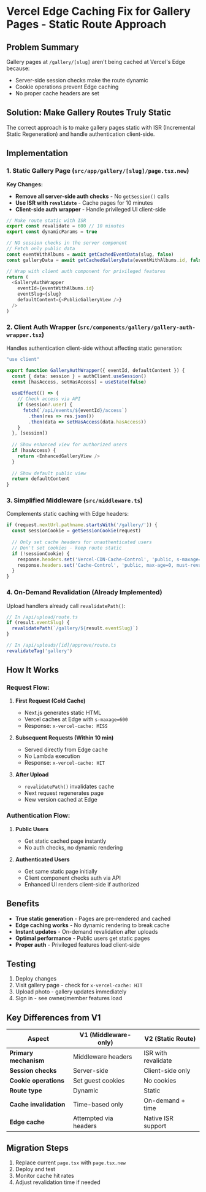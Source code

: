 # Vercel Edge Caching Fix for Gallery Pages - Static Route Approach

## Problem Summary
Gallery pages at `/gallery/[slug]` aren't being cached at Vercel's Edge because:
- Server-side session checks make the route dynamic
- Cookie operations prevent Edge caching
- No proper cache headers are set

## Solution: Make Gallery Routes Truly Static

The correct approach is to make gallery pages static with ISR (Incremental Static Regeneration) and handle authentication client-side.

## Implementation

### 1. Static Gallery Page (`src/app/gallery/[slug]/page.tsx.new`)

**Key Changes:**
- **Remove all server-side auth checks** - No `getSession()` calls
- **Use ISR with `revalidate`** - Cache pages for 10 minutes
- **Client-side auth wrapper** - Handle privileged UI client-side

```typescript
// Make route static with ISR
export const revalidate = 600 // 10 minutes
export const dynamicParams = true

// NO session checks in the server component
// Fetch only public data
const eventWithAlbums = await getCachedEventData(slug, false)
const galleryData = await getCachedGalleryData(eventWithAlbums.id, false)

// Wrap with client auth component for privileged features
return (
  <GalleryAuthWrapper 
    eventId={eventWithAlbums.id}
    eventSlug={slug}
    defaultContent={<PublicGalleryView />}
  />
)
```

### 2. Client Auth Wrapper (`src/components/gallery/gallery-auth-wrapper.tsx`)

Handles authentication client-side without affecting static generation:

```typescript
"use client"

export function GalleryAuthWrapper({ eventId, defaultContent }) {
  const { data: session } = authClient.useSession()
  const [hasAccess, setHasAccess] = useState(false)
  
  useEffect(() => {
    // Check access via API
    if (session?.user) {
      fetch(`/api/events/${eventId}/access`)
        .then(res => res.json())
        .then(data => setHasAccess(data.hasAccess))
    }
  }, [session])
  
  // Show enhanced view for authorized users
  if (hasAccess) {
    return <EnhancedGalleryView />
  }
  
  // Show default public view
  return defaultContent
}
```

### 3. Simplified Middleware (`src/middleware.ts`)

Complements static caching with Edge headers:

```typescript
if (request.nextUrl.pathname.startsWith('/gallery/')) {
  const sessionCookie = getSessionCookie(request)
  
  // Only set cache headers for unauthenticated users
  // Don't set cookies - keep route static
  if (!sessionCookie) {
    response.headers.set('Vercel-CDN-Cache-Control', 'public, s-maxage=600, stale-while-revalidate=60')
    response.headers.set('Cache-Control', 'public, max-age=0, must-revalidate')
  }
}
```

### 4. On-Demand Revalidation (Already Implemented)

Upload handlers already call `revalidatePath()`:

```typescript
// In /api/upload/route.ts
if (result.eventSlug) {
  revalidatePath(`/gallery/${result.eventSlug}`)
}

// In /api/uploads/[id]/approve/route.ts
revalidateTag('gallery')
```

## How It Works

### Request Flow:

1. **First Request (Cold Cache)**
   - Next.js generates static HTML
   - Vercel caches at Edge with `s-maxage=600`
   - Response: `x-vercel-cache: MISS`

2. **Subsequent Requests (Within 10 min)**
   - Served directly from Edge cache
   - No Lambda execution
   - Response: `x-vercel-cache: HIT`

3. **After Upload**
   - `revalidatePath()` invalidates cache
   - Next request regenerates page
   - New version cached at Edge

### Authentication Flow:

1. **Public Users**
   - Get static cached page instantly
   - No auth checks, no dynamic rendering

2. **Authenticated Users**
   - Get same static page initially
   - Client component checks auth via API
   - Enhanced UI renders client-side if authorized

## Benefits

- **True static generation** - Pages are pre-rendered and cached
- **Edge caching works** - No dynamic rendering to break cache
- **Instant updates** - On-demand revalidation after uploads
- **Optimal performance** - Public users get static pages
- **Proper auth** - Privileged features load client-side

## Testing

1. Deploy changes
2. Visit gallery page - check for `x-vercel-cache: HIT`
3. Upload photo - gallery updates immediately
4. Sign in - see owner/member features load

## Key Differences from V1

| Aspect | V1 (Middleware-only) | V2 (Static Route) |
|--------|---------------------|-------------------|
| **Primary mechanism** | Middleware headers | ISR with revalidate |
| **Session checks** | Server-side | Client-side only |
| **Cookie operations** | Set guest cookies | No cookies |
| **Route type** | Dynamic | Static |
| **Cache invalidation** | Time-based only | On-demand + time |
| **Edge cache** | Attempted via headers | Native ISR support |

## Migration Steps

1. Replace current `page.tsx` with `page.tsx.new`
2. Deploy and test
3. Monitor cache hit rates
4. Adjust revalidation time if needed